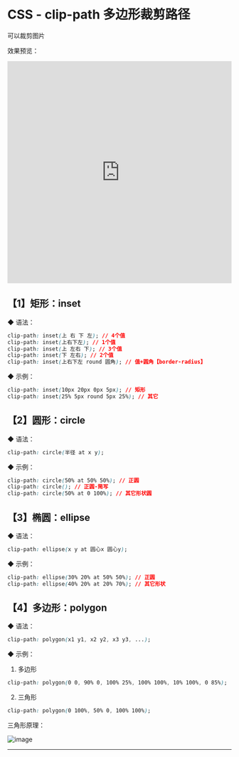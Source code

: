 # CSS - clip-path 多边形裁剪路径

可以裁剪图片

效果预览：

<iframe height="500" style="width: 100%;" scrolling="no" title="clip-path 多边形裁剪路径" src="https://codepen.io/firefly1984982452/embed/GRQwpMo?default-tab=result" frameborder="no" loading="lazy" allowtransparency="true" allowfullscreen="true">
  See the Pen <a href="https://codepen.io/firefly1984982452/pen/GRQwpMo">
  clip-path 多边形裁剪路径</a> by 彭丹丹 (<a href="https://codepen.io/firefly1984982452">@firefly1984982452</a>)
  on <a href="https://codepen.io">CodePen</a>.
</iframe>

## 【1】矩形：inset

◆ 语法：

```css
clip-path: inset(上 右 下 左); // 4个值
clip-path: inset(上右下左); // 1个值
clip-path: inset(上 左右 下); // 3个值
clip-path: inset(下 左右); // 2个值
clip-path: inset(上右下左 round 圆角); // 值+圆角【border-radius】
```

◆ 示例：

```css
clip-path: inset(10px 20px 0px 5px); // 矩形
clip-path: inset(25% 5px round 5px 25%); // 其它
```

## 【2】圆形：circle

◆ 语法：

```css
clip-path: circle(半径 at x y);
```

◆ 示例：

```css
clip-path: circle(50% at 50% 50%); // 正圆
clip-path: circle(); // 正圆-简写
clip-path: circle(50% at 0 100%); // 其它形状圆
```

## 【3】椭圆：ellipse

◆ 语法：

```css
clip-path: ellipse(x y at 圆心x 圆心y);
```

◆ 示例：

```css
clip-path: ellipse(30% 20% at 50% 50%); // 正圆
clip-path: ellipse(40% 20% at 20% 70%); // 其它形状
```

## 【4】多边形：polygon

◆ 语法：

```css
clip-path: polygon(x1 y1, x2 y2, x3 y3, ...);
```

◆ 示例：

1. 多边形

```css
clip-path: polygon(0 0, 90% 0, 100% 25%, 100% 100%, 10% 100%, 0 85%);
```

2. 三角形

```css
clip-path: polygon(0 100%, 50% 0, 100% 100%);
```

三角形原理：

![image](https://s1.ax1x.com/2022/03/17/q9yjbt.jpg)

---

